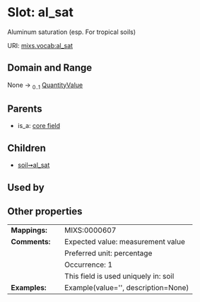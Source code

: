 
# Slot: al_sat


Aluminum saturation (esp. For tropical soils)

URI: [mixs.vocab:al_sat](https://w3id.org/mixs/vocab/al_sat)


## Domain and Range

None &#8594;  <sub>0..1</sub> [QuantityValue](QuantityValue.md)

## Parents

 *  is_a: [core field](core_field.md)

## Children

 *  [soil➞al_sat](soil_al_sat.md)

## Used by


## Other properties

|  |  |  |
| --- | --- | --- |
| **Mappings:** | | MIXS:0000607 |
| **Comments:** | | Expected value: measurement value |
|  | | Preferred unit: percentage |
|  | | Occurrence: 1 |
|  | | This field is used uniquely in: soil |
| **Examples:** | | Example(value='', description=None) |

